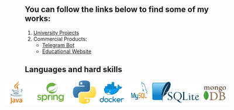 ## You can follow the links below to find some of my works:
1. [University Projects](https://github.com/NutonFlash/ITMO_University)
2. Commercial Products:
   - [Telegram Bot](https://github.com/NutonFlash/Telegram_Bot)
   - [Educational Website](https://github.com/NutonFlash/Educational_Website)
## Languages and hard skills
<div style="display: flex; justify-content: center; align-items: center">
   <img src="resources/java.svg" alt="java logo" height="64" width="64" style="display: inline-block">
   <img src="resources/spring.png" alt="spring boot logo" height="64" style="display: inline-block">
   <img src="resources/python.png" alt="python logo" height="64" style="display: inline-block">
   <img src="resources/docker.png" alt="docker logo" height="64" style="display: inline-block">
   <img src="resources/mysql.svg" alt="mysql logo" height="64" width="64" style="display: inline-block">
   <img src="resources/SQLite.png" alt="sqlite logo" height="64" style="display: inline-block">
   <img src="resources/mongoDB.png" alt="mongoDB logo" height="64" style="display: inline-block">
</div>
